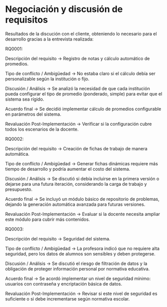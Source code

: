 # Negociación y discusión de requisitos

Resultados de la discución con el cliente, obteniendo lo necesario para el desarrollo gracias a la entrevista realizada:

RQ0001:

Descripción del requisito → Registro de notas y cálculo automático de promedios.

Tipo de conflicto / Ambigüedad → No estaba claro si el cálculo debía ser personalizable según la institución o fijo.

Discusión / Análisis → Se analizó la necesidad de que cada institución pueda configurar el tipo de promedio (ponderado, simple) para evitar que el sistema sea rígido.

Acuerdo final → Se decidió implementar cálculo de promedios configurable en parámetros del sistema.

Revaluación Post-Implementación → Verificar si la configuración cubre todos los escenarios de la docente.

RQ0002:

Descripción del requisito → Creación de fichas de trabajo de manera automática.

Tipo de conflicto / Ambigüedad → Generar fichas dinámicas requiere más tiempo de desarrollo y podría aumentar el costo del sistema.

Discusión / Análisis → Se discutió si debía incluirse en la primera versión o dejarse para una futura iteración, considerando la carga de trabajo y presupuesto.

Acuerdo final → Se incluyó un módulo básico de repositorio de problemas, dejando la generación automática avanzada para futuras versiones.

Revaluación Post-Implementación → Evaluar si la docente necesita ampliar este módulo para cubrir más contenidos.


RQ0003:


Descripción del requisito → Seguridad del sistema.

Tipo de conflicto / Ambigüedad → La profesora indicó que no requiere alta seguridad, pero los datos de alumnos son sensibles y deben protegerse.

Discusión / Análisis → Se discutió el riesgo de filtración de datos y la obligación de proteger información personal por normativa educativa.

Acuerdo final → Se acordó implementar un nivel de seguridad mínimo: usuarios con contraseña y encriptación básica de datos.

Revaluación Post-Implementación → Revisar si este nivel de seguridad es suficiente o si debe incrementarse según normativa escolar.
